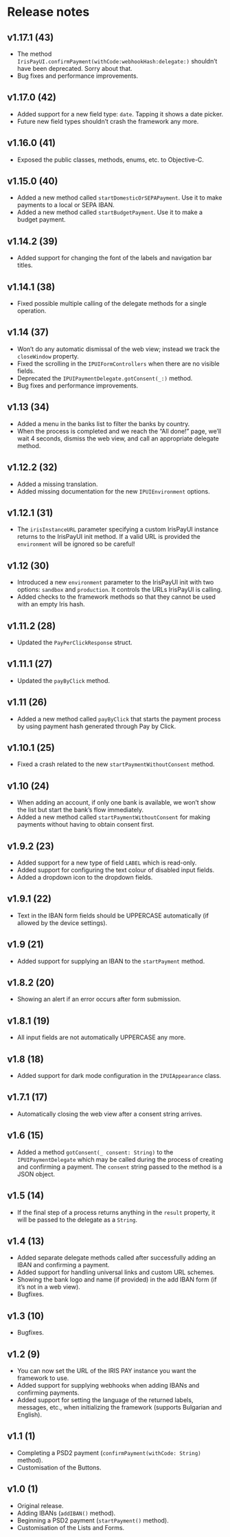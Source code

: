 # Release notes

## v1.17.1 (43)
- The method `IrisPayUI.confirmPayment(withCode:webhookHash:delegate:)` shouldn’t have been deprecated. Sorry about that.
- Bug fixes and performance improvements.

## v1.17.0 (42)
- Added support for a new field type: `date`. Tapping it shows a date picker.
- Future new field types shouldn’t crash the framework any more.

## v1.16.0 (41)
- Exposed the public classes, methods, enums, etc. to Objective-C.

## v1.15.0 (40)
- Added a new method called `startDomesticOrSEPAPayment`. Use it to make payments to a local or SEPA IBAN.
- Added a new method called `startBudgetPayment`. Use it to make a budget payment.

## v1.14.2 (39)
- Added support for changing the font of the labels and navigation bar titles.

## v1.14.1 (38)
- Fixed possible multiple calling of the delegate methods for a single operation.

## v1.14 (37)
- Won’t do any automatic dismissal of the web view; instead we track the `closeWindow` property.
- Fixed the scrolling in the `IPUIFormControllers` when there are no visible fields.
- Deprecated the `IPUIPaymentDelegate.gotConsent(_:)` method.
- Bug fixes and performance improvements.

## v1.13 (34)
- Added a menu in the banks list to filter the banks by country.
- When the process is completed and we reach the “All done!” page, we’ll wait 4 seconds, dismiss the web view, and call an appropriate delegate method.  

## v1.12.2 (32)
- Added a missing translation.
- Added missing documentation for the new `IPUIEnvironment` options.

## v1.12.1 (31)
- The `irisInstanceURL` parameter specifying a custom IrisPayUI instance returns to the IrisPayUI init method. If a valid URL is provided the `environment` will be ignored so be careful!

## v1.12 (30)
- Introduced a new `environment` parameter to the IrisPayUI init with two options: `sandbox` and `production`. It controls the URLs IrisPayUI is calling.
- Added checks to the framework methods so that they cannot be used with an empty Iris hash.

## v1.11.2 (28)
- Updated the `PayPerClickResponse` struct.

## v1.11.1 (27)
- Updated the `payByClick` method.

## v1.11 (26)
- Added a new method called `payByClick` that starts the payment process by using payment hash generated through Pay by Click.

## v1.10.1 (25)
- Fixed a crash related to the new `startPaymentWithoutConsent` method.

## v1.10 (24)
- When adding an account, if only one bank is available, we won’t show the list but start the bank’s flow immediately.
- Added a new method called `startPaymentWithoutConsent` for making payments without having to obtain consent first.

## v1.9.2 (23)
- Added support for a new type of field `LABEL` which is read-only.
- Added support for configuring the text colour of disabled input fields.
- Added a dropdown icon to the dropdown fields.

## v1.9.1 (22)
- Text in the IBAN form fields should be UPPERCASE automatically (if allowed by the device settings).

## v1.9 (21)
- Added support for supplying an IBAN to the `startPayment` method.

## v1.8.2 (20)
- Showing an alert if an error occurs after form submission.

## v1.8.1 (19)
- All input fields are not automatically UPPERCASE any more.

## v1.8 (18)
- Added support for dark mode configuration in the `IPUIAppearance` class.

## v1.7.1 (17)
- Automatically closing the web view after a consent string arrives.

## v1.6 (15)
- Added a method `gotConsent(_ consent: String)` to the `IPUIPaymentDelegate` which may be called during the process of creating and confirming a payment. The `consent` string passed to the method is a JSON object.

## v1.5 (14)
- If the final step of a process returns anything in the `result` property, it will be passed to the delegate as a `String`.

## v1.4 (13)
- Added separate delegate methods called after successfully adding an IBAN and confirming a payment.
- Added support for handling universal links and custom URL schemes.
- Showing the bank logo and name (if provided) in the add IBAN form (if it’s not in a web view).
- Bugfixes.

## v1.3 (10)
- Bugfixes.

## v1.2 (9)
- You can now set the URL of the IRIS PAY instance you want the framework to use.
- Added support for supplying webhooks when adding IBANs and confirming payments.
- Added support for setting the language of the returned labels, messages, etc., when initializing the framework (supports Bulgarian and English).

## v1.1 (1)
- Completing a PSD2 payment (`confirmPayment(withCode: String)` method).
- Customisation of the Buttons.

## v1.0 (1)
- Original release.
- Adding IBANs (`addIBAN()` method).
- Beginning a PSD2 payment (`startPayment()` method).
- Customisation of the Lists and Forms.
